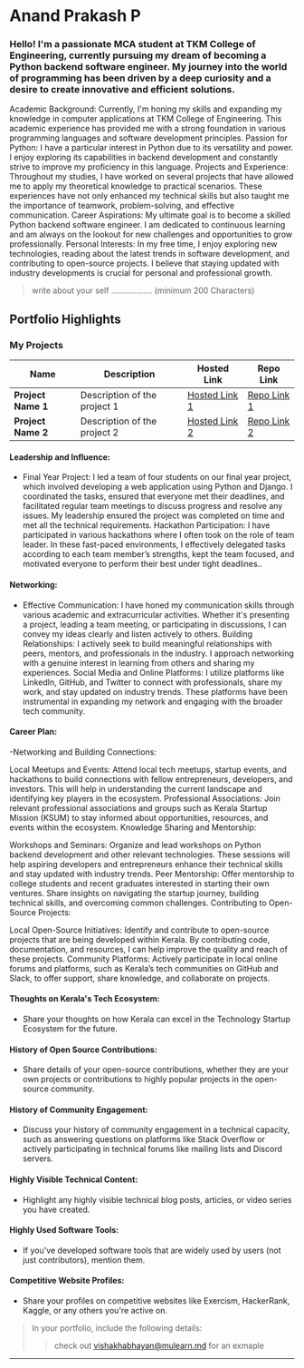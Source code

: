 #  Anand Prakash P 

### Hello! I'm a passionate MCA student at TKM College of Engineering, currently pursuing my dream of becoming a Python backend software engineer. My journey into the world of programming has been driven by a deep curiosity and a desire to create innovative and efficient solutions.

Academic Background: Currently, I'm honing my skills and expanding my knowledge in computer applications at TKM College of Engineering. This academic experience has provided me with a strong foundation in various programming languages and software development principles.
Passion for Python: I have a particular interest in Python due to its versatility and power. I enjoy exploring its capabilities in backend development and constantly strive to improve my proficiency in this language.
Projects and Experience: Throughout my studies, I have worked on several projects that have allowed me to apply my theoretical knowledge to practical scenarios. These experiences have not only enhanced my technical skills but also taught me the importance of teamwork, problem-solving, and effective communication.
Career Aspirations: My ultimate goal is to become a skilled Python backend software engineer. I am dedicated to continuous learning and am always on the lookout for new challenges and opportunities to grow professionally.
Personal Interests: In my free time, I enjoy exploring new technologies, reading about the latest trends in software development, and contributing to open-source projects. I believe that staying updated with industry developments is crucial for personal and professional growth.

> write about your self .................. (minimum 200 Characters)


## Portfolio Highlights

### My Projects

| Name                | Description                                                               | Hosted Link                              | Repo Link                                                      |
|---------------------|---------------------------------------------------------------------------|------------------------------------------|----------------------------------------------------------------|
| **Project Name 1**  | Description of the project 1                                              | [Hosted Link 1](https://example.com)    | [Repo Link 1](https://github.com/username/project1)             |
| **Project Name 2**  | Description of the project 2                                              | [Hosted Link 2](https://example.com)    | [Repo Link 2](https://github.com/username/project2)             |

#### Leadership and Influence:

- Final Year Project: I led a team of four students on our final year project, which involved developing a web application using Python and Django. I coordinated the tasks, ensured that everyone met their deadlines, and facilitated regular team meetings to discuss progress and resolve any issues. My leadership ensured the project was completed on time and met all the technical requirements.
Hackathon Participation: I have participated in various hackathons where I often took on the role of team leader. In these fast-paced environments, I effectively delegated tasks according to each team member’s strengths, kept the team focused, and motivated everyone to perform their best under tight deadlines..

#### Networking:

- Effective Communication: I have honed my communication skills through various academic and extracurricular activities. Whether it's presenting a project, leading a team meeting, or participating in discussions, I can convey my ideas clearly and listen actively to others.
Building Relationships: I actively seek to build meaningful relationships with peers, mentors, and professionals in the industry. I approach networking with a genuine interest in learning from others and sharing my experiences.
Social Media and Online Platforms: I utilize platforms like LinkedIn, GitHub, and Twitter to connect with professionals, share my work, and stay updated on industry trends. These platforms have been instrumental in expanding my network and engaging with the broader tech community.


#### Career Plan:

-Networking and Building Connections:

Local Meetups and Events: Attend local tech meetups, startup events, and hackathons to build connections with fellow entrepreneurs, developers, and investors. This will help in understanding the current landscape and identifying key players in the ecosystem.
Professional Associations: Join relevant professional associations and groups such as Kerala Startup Mission (KSUM) to stay informed about opportunities, resources, and events within the ecosystem.
Knowledge Sharing and Mentorship:

Workshops and Seminars: Organize and lead workshops on Python backend development and other relevant technologies. These sessions will help aspiring developers and entrepreneurs enhance their technical skills and stay updated with industry trends.
Peer Mentorship: Offer mentorship to college students and recent graduates interested in starting their own ventures. Share insights on navigating the startup journey, building technical skills, and overcoming common challenges.
Contributing to Open-Source Projects:

Local Open-Source Initiatives: Identify and contribute to open-source projects that are being developed within Kerala. By contributing code, documentation, and resources, I can help improve the quality and reach of these projects.
Community Platforms: Actively participate in local online forums and platforms, such as Kerala’s tech communities on GitHub and Slack, to offer support, share knowledge, and collaborate on projects.

#### Thoughts on Kerala's Tech Ecosystem:

- Share your thoughts on how Kerala can excel in the Technology Startup Ecosystem for the future.

#### History of Open Source Contributions:

- Share details of your open-source contributions, whether they are your own projects or contributions to highly popular projects in the open-source community.

#### History of Community Engagement:

-  Discuss your history of community engagement in a technical capacity, such as answering questions on platforms like Stack Overflow or actively participating in technical forums like mailing lists and Discord servers.

#### Highly Visible Technical Content:

- Highlight any highly visible technical blog posts, articles, or video series you have created.

#### Highly Used Software Tools:

- If you've developed software tools that are widely used by users (not just contributors), mention them.

#### Competitive Website Profiles:

- Share your profiles on competitive websites like Exercism, HackerRank, Kaggle, or any others you're active on.



> In your portfolio, include the following details:
>> check out [vishakhabhayan@mulearn.md](./profiles/vishakhabhayan@mulearn.md) for an exmaple

---
